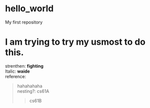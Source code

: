 # hello_world
My first repository
# I am trying to try my usmost to do this.
strenthen: **fighting**  
Italic: **waide**  
reference: 
>hahahahaha  
nesting?: 
>cs61A  
>> cs61B  
